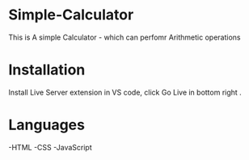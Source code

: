# Simple-Calculator
This is A simple Calculator - which can perfomr Arithmetic operations 

# Installation  
Install Live Server extension in VS code, click Go Live in bottom right .

# Languages 
-HTML
-CSS
-JavaScript <script>

<img width="960" alt="picture1" src="https://github.com/Salarkhan-9/Simple-Calculator/assets/98265148/c79a05b0-d967-41c7-b3f3-1c07dc73bab7">
